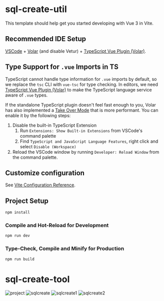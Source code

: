 # sql-create-util

This template should help get you started developing with Vue 3 in Vite.

## Recommended IDE Setup

[VSCode](https://code.visualstudio.com/) + [Volar](https://marketplace.visualstudio.com/items?itemName=Vue.volar) (and disable Vetur) + [TypeScript Vue Plugin (Volar)](https://marketplace.visualstudio.com/items?itemName=Vue.vscode-typescript-vue-plugin).

## Type Support for `.vue` Imports in TS

TypeScript cannot handle type information for `.vue` imports by default, so we replace the `tsc` CLI with `vue-tsc` for type checking. In editors, we need [TypeScript Vue Plugin (Volar)](https://marketplace.visualstudio.com/items?itemName=Vue.vscode-typescript-vue-plugin) to make the TypeScript language service aware of `.vue` types.

If the standalone TypeScript plugin doesn't feel fast enough to you, Volar has also implemented a [Take Over Mode](https://github.com/johnsoncodehk/volar/discussions/471#discussioncomment-1361669) that is more performant. You can enable it by the following steps:

1. Disable the built-in TypeScript Extension
    1) Run `Extensions: Show Built-in Extensions` from VSCode's command palette
    2) Find `TypeScript and JavaScript Language Features`, right click and select `Disable (Workspace)`
2. Reload the VSCode window by running `Developer: Reload Window` from the command palette.

## Customize configuration

See [Vite Configuration Reference](https://vitejs.dev/config/).

## Project Setup

```sh
npm install
```

### Compile and Hot-Reload for Development

```sh
npm run dev
```

### Type-Check, Compile and Minify for Production

```sh
npm run build
```
# sql-create-tool
![project](https://github.com/Richard-master/sql-create-tool/assets/61670905/0abc01d2-54d0-4667-90ed-8db586960100)
![sqlcreate](https://github.com/Richard-master/sql-create-tool/assets/61670905/06793e55-89fb-46d1-a1da-9d292bafc3b9)
![sqlcreate1](https://github.com/Richard-master/sql-create-tool/assets/61670905/46bb2724-a08f-4a0d-a862-d28ce2907319)
![sqlcreate2](https://github.com/Richard-master/sql-create-tool/assets/61670905/eedc11c6-0049-414b-9e73-3c8336eb71ab)


